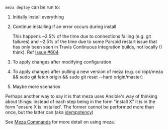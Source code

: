 `meza deploy` can be run to:

1. Initially install everything
1. Continue installing if an error occurs during install
   
   This happens ~2.5% of the time due to connections failing (e.g. git failures) and ~2.5% of the time due to some Parsoid restart issue that has only been seen in Travis Continuous Integration builds, not locally (I think). Ref [Issue #604](https://github.com/enterprisemediawiki/meza/issues/604)
1. To apply changes after modifying configuration
1. To apply changes after pulling a new version of meza (e.g. cd /opt/meza && sudo git fetch origin && sudo git reset --hard origin/master)
1. Maybe more scenarios

Perhaps another way to say it is that meza uses Ansible's way of thinking about things: instead of each step being in the form "install X" it is in the form "ensure X is installed'. The former cannot be performed more than once, but the latter can (aka [idempotency](http://restcookbook.com/HTTP%20Methods/idempotency/))

See [Meza Commands](manual/commands.md) for more detail on using meza.
